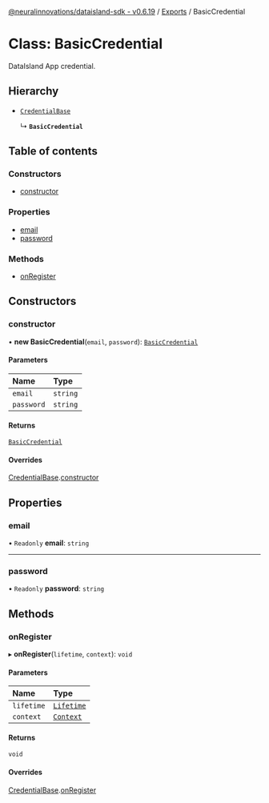 [@neuralinnovations/dataisland-sdk - v0.6.19](../../README.md) / [Exports](../modules.md) / BasicCredential

# Class: BasicCredential

DataIsland App credential.

## Hierarchy

- [`CredentialBase`](CredentialBase.md)

  ↳ **`BasicCredential`**

## Table of contents

### Constructors

- [constructor](BasicCredential.md#constructor)

### Properties

- [email](BasicCredential.md#email)
- [password](BasicCredential.md#password)

### Methods

- [onRegister](BasicCredential.md#onregister)

## Constructors

### constructor

• **new BasicCredential**(`email`, `password`): [`BasicCredential`](BasicCredential.md)

#### Parameters

| Name | Type |
| :------ | :------ |
| `email` | `string` |
| `password` | `string` |

#### Returns

[`BasicCredential`](BasicCredential.md)

#### Overrides

[CredentialBase](CredentialBase.md).[constructor](CredentialBase.md#constructor)

## Properties

### email

• `Readonly` **email**: `string`

___

### password

• `Readonly` **password**: `string`

## Methods

### onRegister

▸ **onRegister**(`lifetime`, `context`): `void`

#### Parameters

| Name | Type |
| :------ | :------ |
| `lifetime` | [`Lifetime`](Lifetime.md) |
| `context` | [`Context`](Context.md) |

#### Returns

`void`

#### Overrides

[CredentialBase](CredentialBase.md).[onRegister](CredentialBase.md#onregister)
